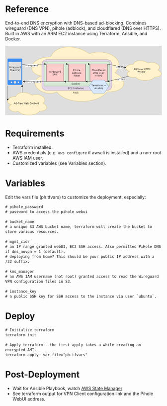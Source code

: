 # Reference
End-to-end DNS encryption with DNS-based ad-blocking. Combines wireguard (DNS VPN), pihole (adblock), and cloudflared (DNS over HTTPS). Built in AWS with an ARM EC2 instance using Terraform, Ansible, and Docker.

![Diagram](diagram.png)

# Requirements
- Terraform installed.
- AWS credentials (e.g. `aws configure` if awscli is installed) and a non-root AWS IAM user.
- Customized variables (see Variables section).

# Variables
Edit the vars file (ph.tfvars) to customize the deployment, especially:

```
# pihole_password
# password to access the pihole webui

# bucket_name
# a unique S3 AWS bucket name, terraform will create the bucket to store various resources.

# mgmt_cidr
# an IP range granted webUI, EC2 SSH access. Also permitted PiHole DNS if dns_novpn = 1 (default).
# deploying from home? This should be your public IP address with a /32 suffix. 

# kms_manager
# an AWS IAM username (not root) granted access to read the Wireguard VPN configuration files in S3.

# instance_key
# a public SSH key for SSH access to the instance via user `ubuntu`.
```

# Deploy
```
# Initialize terraform
terraform init

# Apply terraform - the first apply takes a while creating an encrypted AMI.
terraform apply -var-file="ph.tfvars"
```

# Post-Deployment
- Wait for Ansible Playbook, watch [AWS State Manager](https://console.aws.amazon.com/systems-manager/state-manager)
- See terraform output for VPN Client configuration link and the Pihole WebUI address.
